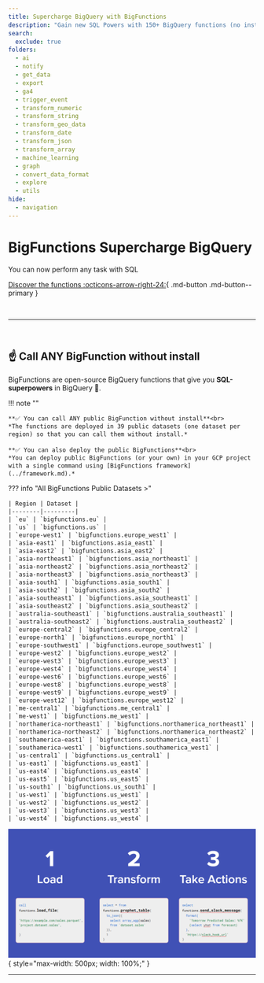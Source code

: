 ```yaml
---
title: Supercharge BigQuery with BigFunctions
description: "Gain new SQL Powers with 150+ BigQuery functions (no install needed) built by the community"
search:
  exclude: true
folders:
  - ai
  - notify
  - get_data
  - export
  - ga4
  - trigger_event
  - transform_numeric
  - transform_string
  - transform_geo_data
  - transform_date
  - transform_json
  - transform_array
  - machine_learning
  - graph
  - convert_data_format
  - explore
  - utils
hide:
  - navigation
---
```


<div class="hero" markdown>

# BigFunctions Supercharge BigQuery

You can now perform any task with SQL<br>

[Discover the functions :octicons-arrow-right-24:](#call-any-bigfunction-without-install){ .md-button .md-button--primary }

</div>

<br>

---

<br>

## ☝️ Call ANY BigFunction without install

BigFunctions are open-source BigQuery functions that give you **SQL-superpowers** in BigQuery 💪.


!!! note ""

    **✅ You can call ANY public BigFunction without install**<br>
    *The functions are deployed in 39 public datasets (one dataset per region) so that you can call them without install.*

    **✅ You can also deploy the public BigFunctions**<br>
    *You can deploy public BigFunctions (or your own) in your GCP project with a single command using [BigFunctions framework](../framework.md).*


??? info "All BigFunctions Public Datasets >"

    | Region | Dataset |
    |--------|---------|
    | `eu` | `bigfunctions.eu` |
    | `us` | `bigfunctions.us` |
    | `europe-west1` | `bigfunctions.europe_west1` |
    | `asia-east1` | `bigfunctions.asia_east1` |
    | `asia-east2` | `bigfunctions.asia_east2` |
    | `asia-northeast1` | `bigfunctions.asia_northeast1` |
    | `asia-northeast2` | `bigfunctions.asia_northeast2` |
    | `asia-northeast3` | `bigfunctions.asia_northeast3` |
    | `asia-south1` | `bigfunctions.asia_south1` |
    | `asia-south2` | `bigfunctions.asia_south2` |
    | `asia-southeast1` | `bigfunctions.asia_southeast1` |
    | `asia-southeast2` | `bigfunctions.asia_southeast2` |
    | `australia-southeast1` | `bigfunctions.australia_southeast1` |
    | `australia-southeast2` | `bigfunctions.australia_southeast2` |
    | `europe-central2` | `bigfunctions.europe_central2` |
    | `europe-north1` | `bigfunctions.europe_north1` |
    | `europe-southwest1` | `bigfunctions.europe_southwest1` |
    | `europe-west2` | `bigfunctions.europe_west2` |
    | `europe-west3` | `bigfunctions.europe_west3` |
    | `europe-west4` | `bigfunctions.europe_west4` |
    | `europe-west6` | `bigfunctions.europe_west6` |
    | `europe-west8` | `bigfunctions.europe_west8` |
    | `europe-west9` | `bigfunctions.europe_west9` |
    | `europe-west12` | `bigfunctions.europe_west12` |
    | `me-central1` | `bigfunctions.me_central1` |
    | `me-west1` | `bigfunctions.me_west1` |
    | `northamerica-northeast1` | `bigfunctions.northamerica_northeast1` |
    | `northamerica-northeast2` | `bigfunctions.northamerica_northeast2` |
    | `southamerica-east1` | `bigfunctions.southamerica_east1` |
    | `southamerica-west1` | `bigfunctions.southamerica_west1` |
    | `us-central1` | `bigfunctions.us_central1` |
    | `us-east1` | `bigfunctions.us_east1` |
    | `us-east4` | `bigfunctions.us_east4` |
    | `us-east5` | `bigfunctions.us_east5` |
    | `us-south1` | `bigfunctions.us_south1` |
    | `us-west1` | `bigfunctions.us_west1` |
    | `us-west2` | `bigfunctions.us_west2` |
    | `us-west3` | `bigfunctions.us_west3` |
    | `us-west4` | `bigfunctions.us_west4` |


![functions examples](../assets/functions.png){ style="max-width: 500px; width: 100%;" }


---
